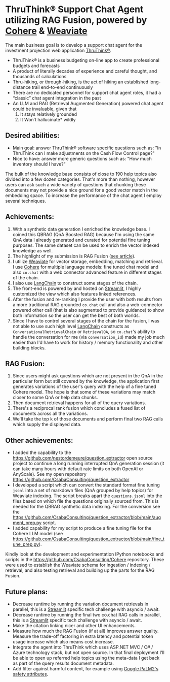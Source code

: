 # ThruThink® Support Chat Agent utilizing RAG Fusion, powered by [Cohere](https://cohere.com/) & [Weaviate](https://weaviate.io/)

The main business goal is to develop a support chat agent for the investment projection web application [ThruThink®](https://thruthink.com).
* ThruThink® is a business budgeting on-line app to create professional budgets and forecasts
* A product of literally decades of experience and careful thought, and thousands of calculations
* Thru-hiking, or through-hiking, is the act of hiking an established long-distance trail end-to-end continuously
* There are no dedicated personnel for support chat agent roles, it had a “classic” chat agent integration in the past
* An LLM and RAG (Retrieval Augmented Generation) powered chat agent could be invaluable, given that
  1. It stays relatively grounded
  2. It Won’t hallucinate* wildly

## Desired abilities:
* Main goal: answer ThruThink® software specific questions such as: "In ThruThink can I make adjustments on the Cash Flow Control page?"
* Nice to have: answer more generic questions such as: "How much inventory should I have?"

The bulk of the knowledge base consists of close to 190 help topics also divided into a few dozen categories.
That's more than nothing, however users can ask such a wide variety of questions that chunking these documents may not provide a nice ground for a good vector match in the embedding space. To increase the performance of the chat agent I employ several techniques.

## Achievements:
1. With a synthetic data generation I enriched the knowledge base. I coined this QBRAG (QnA Boosted RAG) because I'm using the same QnA data I already generated and curated for potential fine tuning purposes. The same dataset can be used to enrich the vector indexed knowledge as well.
2. The highlight of my submission is RAG Fusion ([see article](https://towardsdatascience.com/forget-rag-the-future-is-rag-fusion-1147298d8ad1)).
3. I utilize [Weaviate](https://weaviate.io/) for vector storage, embedding, matching and retrieval. I use [Cohere](https://cohere.com/) for multiple language models: fine tuned chat model and also `co.chat` with a web connector advanced feature in different stages of the chain.
4. I also use [LangChain](https://www.langchain.com/) to construct some stages of the chain.
5. The front-end is powered by and hosted on [Streamlit](https://streamlit.io/), I highly customized the view which also features linked references.
6. After the fusion and re-ranking I provide the user with both results from a more traditional RAG grounded `co.chat` call and also a web-connector powered other call (that is also augmented to provide guidance) to show both information so the user can get the best of both worlds.
7. Since I have to control several stages of the chain for the fusion, I was not able to use such high level [LangChain](https://www.langchain.com/) constructs as `ConversationalRetrievalChain` or `RetrievalQA`, so `co.chat`'s ability to handle the conversation for me (via `conversation_id`) made my job much easier than I'd have to work for history / memory functionality and other building blocks.

## RAG Fusion:
1. Since users might ask questions which are not present in the QnA in the particular form but still covered by the knowledge, the application first generates variations of the user's query with the help of a fine tuned Cohere model. The hope is that some of these variations may match closer to some QnA or help data chunks.
2. Then document retrieval happens for all of the query variations.
3. There's a reciprocal rank fusion which concludes a fused list of documents across all the variations.
4. We'll take the top k of those documents and perform final two RAG calls which supply the displayed data.

## Other achievements:
* I added the capability to the https://github.com/nestordemeure/question_extractor open source project to continue a long running interrupted QnA generation session (it can take many hours with default rate limits on both OpenAI or AnyScale). See my open repository https://github.com/CsabaConsulting/question_extractor
* I developed a script which can convert the standard format fine tuning `jsonl` into a set of markdown files (QnA grouped by help topics) for Weaviate indexing. The script breaks apart the `questions.jsonl` into the files based on which file the questions originally sourced from. This is needed for the QBRAG synthetic data indexing. For the conversion see the https://github.com/CsabaConsulting/question_extractor/blob/main/augment_prep.py script.
* I added capability for my script to produce a fine tuning file for the Cohere LLM model (see https://github.com/CsabaConsulting/question_extractor/blob/main/fine_tune_prep.py).

Kindly look at the development and experimentation IPython notebooks and scripts in the https://github.com/CsabaConsulting/Cohere repository. These were used to establish the Weaviate schema for ingestion / indexing / retrieval, and also testing retrieval and building up the parts for the RAG Fusion.

## Future plans:
* Decrease runtime by running the variation document retrievals in parallel, this is a [Streamlit](https://streamlit.io/) specific tech challenge with asyncio / await.
* Decrease runtime by running the final two co.chat RAG calls in parallel, this is a [Streamlit](https://streamlit.io/) specific tech challenge with asyncio / await.
* Make the citation linking nicer and other UI enhancements.
* Measure how much the RAG Fusion (if at all) improves answer quality. Measure the trade-off factoring in extra latency and potential token usage increase which also means cost increase.
* Integrate the agent into ThruThink which uses ASP.NET MVC / C# / Azure technology stack, but not open source. In that final deployment I'll be able to open up referred help topics using the meta-data I get back as part of the query results document metadata.
* Add filter against harmful content, for example using [Google PaLM2's safety attributes](https://cloud.google.com/vertex-ai/docs/generative-ai/learn/responsible-ai#attribute-descriptions).
